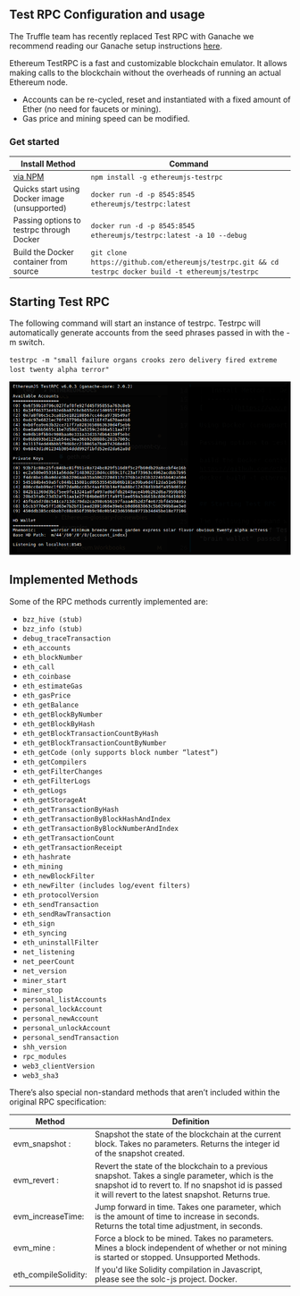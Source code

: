 ## Test RPC Configuration and usage

The Truffle team has recently replaced Test RPC with Ganache we recommend reading our Ganache setup instructions [here](ganache-cli.md).

Ethereum TestRPC is a fast and customizable blockchain emulator. It allows making calls to the blockchain without the overheads of running an actual Ethereum node.

* Accounts can be re-cycled, reset and instantiated with a fixed amount of Ether (no need for faucets or mining).
* Gas price and mining speed can be modified.


### Get started

|  Install Method | Command |
| ------------- |---------|
|[via NPM](https://www.npmjs.com/package/ethereumjs-testrpc) |  ` npm install -g ethereumjs-testrpc `|
|Quicks start using Docker image (unsupported) | ` docker run -d -p 8545:8545 ethereumjs/testrpc:latest ` |
|Passing options to testrpc through Docker |  ` docker run -d -p 8545:8545 ethereumjs/testrpc:latest -a 10 --debug ` |
|Build the Docker container from source |  ` git clone https://github.com/ethereumjs/testrpc.git && cd testrpc docker build -t ethereumjs/testrpc ` |


## Starting Test RPC

The following command will start an instance of testrpc. Testrpc will automatically generate accounts from the seed phrases passed in with the -m switch.

` testrpc -m "small failure organs crooks zero delivery fired extreme lost twenty alpha terror" `

![Test RPC](../screenshots/testrpc.png)

## Implemented Methods

Some of the RPC methods currently implemented are:

- ` bzz_hive (stub) `
- ` bzz_info (stub) `
- ` debug_traceTransaction `
- ` eth_accounts `
- ` eth_blockNumber `
- ` eth_call `
- ` eth_coinbase `
- ` eth_estimateGas `
- ` eth_gasPrice `
- ` eth_getBalance `
- ` eth_getBlockByNumber `
- ` eth_getBlockByHash `
- ` eth_getBlockTransactionCountByHash `
- ` eth_getBlockTransactionCountByNumber `
- ` eth_getCode (only supports block number “latest”) `
- ` eth_getCompilers `
- ` eth_getFilterChanges `
- ` eth_getFilterLogs `
- ` eth_getLogs `
- ` eth_getStorageAt `
- ` eth_getTransactionByHash `
- ` eth_getTransactionByBlockHashAndIndex `
- ` eth_getTransactionByBlockNumberAndIndex `
- ` eth_getTransactionCount `
- ` eth_getTransactionReceipt `
- ` eth_hashrate `
- ` eth_mining `
- ` eth_newBlockFilter `
- ` eth_newFilter (includes log/event filters) `
- ` eth_protocolVersion `
- ` eth_sendTransaction `
- ` eth_sendRawTransaction `
- ` eth_sign `
- ` eth_syncing `
- ` eth_uninstallFilter `
- ` net_listening `
- ` net_peerCount `
- ` net_version `
- ` miner_start `
- ` miner_stop `
- ` personal_listAccounts `
- ` personal_lockAccount `
- ` personal_newAccount `
- ` personal_unlockAccount `
- ` personal_sendTransaction `
- ` shh_version `
- ` rpc_modules `
- ` web3_clientVersion `
- ` web3_sha3 `


There’s also special non-standard methods that aren’t included within the original RPC specification:

|Method|Definition|
|--------|----|
|evm_snapshot : |Snapshot the state of the blockchain at the current block. Takes no parameters. Returns the integer id of the snapshot created.|
| evm_revert :| Revert the state of the blockchain to a previous snapshot. Takes a single parameter, which is the snapshot id to revert to. If no snapshot id is passed it will revert to the latest snapshot. Returns true.|
|evm_increaseTime:| Jump forward in time. Takes one parameter, which is the amount of time to increase in seconds. Returns the total time adjustment, in seconds.|
|evm_mine : |Force a block to be mined. Takes no parameters. Mines a block independent of whether or not mining is started or stopped. Unsupported Methods.|
|eth_compileSolidity:| If you'd like Solidity compilation in Javascript, please see the solc-js project. Docker.|
